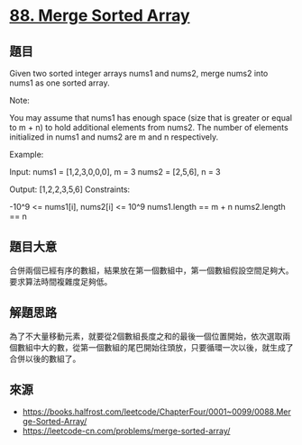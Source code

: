 # [88. Merge Sorted Array](https://leetcode.com/problems/merge-sorted-array/description/)

## 題目

Given two sorted integer arrays nums1 and nums2, merge nums2 into nums1 as one sorted array.

Note:

You may assume that nums1 has enough space (size that is greater or equal to m + n) to hold additional elements from nums2. The number of elements initialized in nums1 and nums2 are m and n respectively.

Example:

Input:
nums1 = [1,2,3,0,0,0], m = 3
nums2 = [2,5,6],       n = 3

Output: [1,2,2,3,5,6]
Constraints:

-10^9 <= nums1[i], nums2[i] <= 10^9
nums1.length == m + n
nums2.length == n

## 題目大意

合併兩個已經有序的數組，結果放在第一個數組中，第一個數組假設空間足夠大。要求算法時間複雜度足夠低。

## 解題思路

為了不大量移動元素，就要從2個數組長度之和的最後一個位置開始，依次選取兩個數組中大的數，從第一個數組的尾巴開始往頭放，只要循環一次以後，就生成了合併以後的數組了。

## 來源
* https://books.halfrost.com/leetcode/ChapterFour/0001~0099/0088.Merge-Sorted-Array/
* https://leetcode-cn.com/problems/merge-sorted-array/